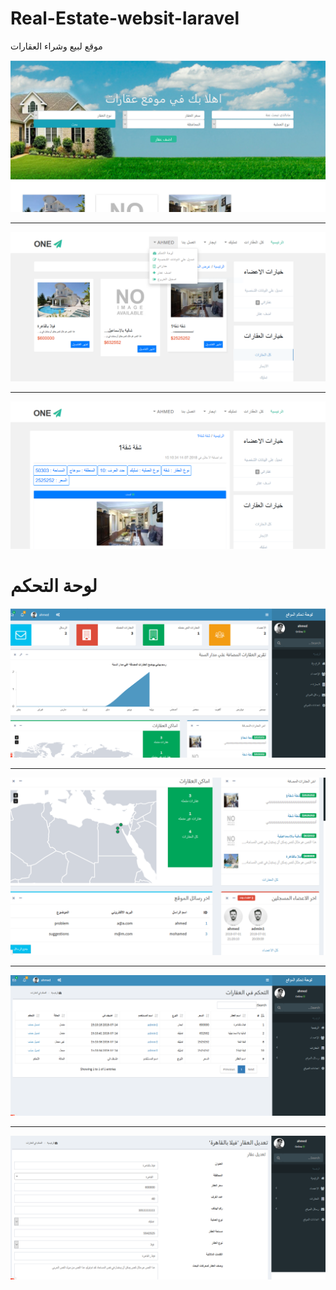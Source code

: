 # Real-Estate-websit-laravel
موقع لبيع وشراء العقارات

![Test Image 1](https://github.com/ahmedesa/images/blob/master/imges/RealState_1.png)
 ------------- ------------- ------------- ------------- ------------- ------------- -------------
![Test Image 1](https://github.com/ahmedesa/images/blob/master/imges/RealState_2.png)
 ------------- ------------- ------------- ------------- ------------- ------------- -------------
![Test Image 1](https://github.com/ahmedesa/images/blob/master/imges/RealState_3.png)

# لوحة التحكم 
![Test Image 1](https://github.com/ahmedesa/images/blob/master/imges/RealState_4.png)
 ------------- ------------- ------------- ------------- ------------- ------------- -------------

![Test Image 1](https://github.com/ahmedesa/images/blob/master/imges/RealState_5.png)
 ------------- ------------- ------------- ------------- ------------- ------------- -------------

![Test Image 1](https://github.com/ahmedesa/images/blob/master/imges/RealState_6.png)
 ------------- ------------- ------------- ------------- ------------- ------------- -------------

![Test Image 1](https://github.com/ahmedesa/images/blob/master/imges/RealState_7.png)




